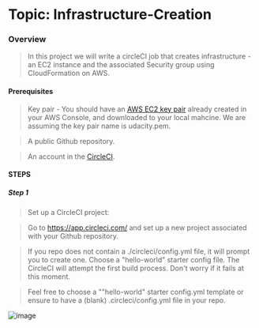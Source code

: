 # Topic: Infrastructure-Creation

### Overview

> In this project we will write a circleCI job that creates infrastructure - an EC2 instance and the associated Security group using CloudFormation on AWS.

#### Prerequisites

> Key pair - You should have an [AWS EC2 key pair](https://docs.aws.amazon.com/AWSEC2/latest/UserGuide/ec2-key-pairs.html#having-ec2-create-your-key-pair)  already created in your AWS Console, and downloaded to your local mahcine. We are assuming the key pair name is udacity.pem.

> A public Github repository.

> An account in the [CircleCI](https://app.circleci.com/).

#### STEPS

##### Step 1
> Set up a CircleCI project:

> Go to https://app.circleci.com/ and set up a new project associated with your Github repository.

> If you repo does not contain a ./circleci/config.yml file, it will prompt you to create one. Choose a "hello-world" starter config file. The CircleCI will attempt the first build process. Don't worry if it fails at this moment.

> Feel free to choose a ""hello-world" starter config.yml template or ensure to have a (blank) .circleci/config.yml file in your repo.

![image](https://user-images.githubusercontent.com/40290711/178592636-08d126ae-d61a-4f39-9dcd-75af47b69c17.png)





